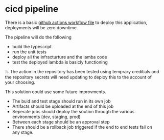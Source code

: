 # cicd pipeline
There is a basic [github actions workflow file](../.github/workflows/pipeline.yaml) to deploy this application, deployments will be zero downtime.


The pipeline will do the following

- build the typescript
- run the unit tests
- deploy all the infracturture and the lamba code
- test the deployed lambda is basicly functioning

:boom: The action in the repository has been tested using temprary creditials and the repository secrets will need updating to deploy this to the account of your choosing.

This solution could use some future improvments.

- The buid and test stage should run in its own job
- Artifacts should be uploaded at the end of this job
- Seperate jobs should deploy the soution through the various environments (dev, staging, prod)  
- Between each stage should be an approval step
- There should be a rollback job triggered if the end to end tests fail on any stage.